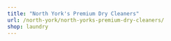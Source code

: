 ```yaml
---
title: "North York's Premium Dry Cleaners"
url: /north-york/north-yorks-premium-dry-cleaners/
shop: laundry
---
```

